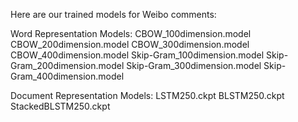 Here are our trained models for Weibo comments:

Word Representation Models:
  CBOW_100dimension.model
  CBOW_200dimension.model
  CBOW_300dimension.model
  CBOW_400dimension.model
  Skip-Gram_100dimension.model
  Skip-Gram_200dimension.model
  Skip-Gram_300dimension.model
  Skip-Gram_400dimension.model
  
Document Representation Models:
  LSTM250.ckpt
  BLSTM250.ckpt
  StackedBLSTM250.ckpt
